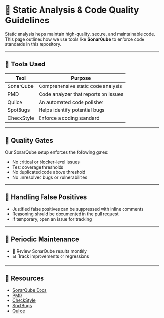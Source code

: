 # 🧪 Static Analysis & Code Quality Guidelines

Static analysis helps maintain high-quality, secure, and maintainable code. This page outlines how we use tools like **SonarQube** to enforce code standards in this repository.

---

## 🔧 Tools Used

| Tool       | Purpose                              |
| ---------- | ------------------------------------ |
| SonarQube  | Comprehensive static code analysis   |
| PMD        | Code analyzer that reports on issues |
| Qulice     | An automated code polisher           |
| SpotBugs   | Helps identify potential bugs        |
| CheckStyle | Enforce a coding standard            |

---

## 🚦 Quality Gates

Our SonarQube setup enforces the following gates:

- No critical or blocker-level issues
- Test coverage thresholds
- No duplicated code above threshold
- No unresolved bugs or vulnerabilities

---

## 🧯 Handling False Positives

- Justified false positives can be suppressed with inline comments
- Reasoning should be documented in the pull request
- If temporary, open an issue for tracking

---

## 🧹 Periodic Maintenance

- 🔁 Review SonarQube results monthly
- 📊 Track improvements or regressions

---

## 📘 Resources

- [SonarQube Docs](https://docs.sonarsource.com/)
- [PMD](https://pmd.github.io/)
- [CheckStyle](https://checkstyle.sourceforge.io/)
- [SpotBugs](https://spotbugs.github.io/)
- [Qulice](https://www.qulice.com/)
